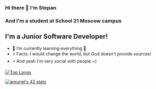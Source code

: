 ### Hi there 👋 I'm Stepan 
### And I'm a student at School 21 Moscow campus

## I'm a Junior Software Developer! 

- 🌱 I’m currently learning everything 🤣
- ⚡ Facts: I would change the world, but God doesn't provide sources! 
- ⚡ And yeah I'm very social with people =)

[![Top Langs](https://github-readme-stats.vercel.app/api/top-langs/?username=ASM717&layout=compact&show_icons=true&theme=radical)](https://github.com/anuraghazra/github-readme-stats)

[![amuriel's 42 stats](https://badge42.herokuapp.com/api/stats/amuriel?privacyEmail=true)](https://github.com/JaeSeoKim/badge42)
